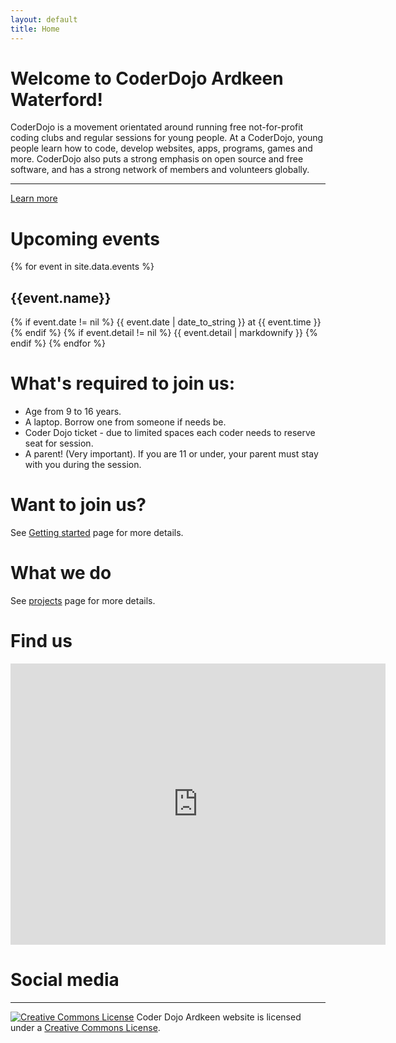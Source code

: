 ```yaml
---
layout: default
title: Home
---
```


<div class="jumbotron">
  <h1 class="display-3">Welcome to CoderDojo Ardkeen Waterford!</h1>
  <p class="lead">
    CoderDojo is a movement orientated around running free not-for-profit coding clubs and regular sessions for young people. At a CoderDojo, young people learn how to code, develop websites, apps, programs, games and more. CoderDojo also puts a strong emphasis on open source and free software, and has a strong network of members and volunteers globally.
  </p>
  <hr class="my-4">
  <p>

  </p>
  <p class="lead">
    <a class="btn btn-primary btn-lg" href="{{site.url}}/project" role="button">Learn more</a>
  </p>
</div>

# Upcoming events

{% for event in site.data.events %}
## {{event.name}}
{% if event.date != nil %}
{{ event.date | date_to_string }} at {{ event.time }}
{% endif %}
{% if event.detail != nil %}
{{ event.detail | markdownify }}
{% endif %}
{% endfor %}

#  What's required to join us:

 - Age from 9 to 16 years.
 - A laptop. Borrow one from someone if needs be.
 - Coder Dojo ticket - due to limited spaces each coder needs to reserve seat for session.
 - A parent! (Very important). If you are 11 or under, your parent must stay with you during the session.

#  Want to join us?

See [Getting started](/project/starter) page for more details.

#  What we do

See [projects](/project) page for more details.

# Find us
<iframe src="https://www.google.com/maps/embed?pb=!1m18!1m12!1m3!1d990.9161790323222!2d-7.086830533000728!3d52.24679505819285!2m3!1f0!2f0!3f0!3m2!1i1024!2i768!4f13.1!3m3!1m2!1s0x0%3A0xa72ff504c91913a!2sBank+Of+Ireland!5e0!3m2!1sen!2sie!4v1495180489996" width="600" height="450" frameborder="0" style="border:0" allowfullscreen></iframe>

<!-- FB integration-->
<div id="fb-root"></div>
<script>(function(d, s, id) {
  var js, fjs = d.getElementsByTagName(s)[0];
  if (d.getElementById(id)) return;
  js = d.createElement(s); js.id = id;
  js.src = "//connect.facebook.net/en_GB/sdk.js#xfbml=1&version=v2.10&appId=403070956557717";
  fjs.parentNode.insertBefore(js, fjs);
}(document, 'script', 'facebook-jssdk'));</script>

# Social media

<div class="fb-follow" data-href="https://www.facebook.com/coderdojoardkeen/" data-layout="standard" data-size="small" data-show-faces="true"></div>

<hr>
<a rel="license" href="http://creativecommons.org/licenses/by/4.0/">
<img alt="Creative Commons License" style="border-width:0" src="https://i.creativecommons.org/l/by/4.0/80x15.png" /></a> Coder Dojo Ardkeen website is licensed under a <a rel="license" href="http://creativecommons.org/licenses/by/4.0/">Creative Commons License</a>.

<!-- Chat integration-->
<script>
  ((window.gitter = {}).chat = {}).options = {
    room: 'Coderdojo-Ardkeen/Lobby'
  };
</script>
<script src="https://sidecar.gitter.im/dist/sidecar.v1.js" async defer></script>